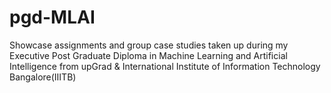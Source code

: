 # pgd-MLAI
Showcase assignments and group case studies taken up during my Executive Post Graduate Diploma in Machine Learning and Artificial Intelligence from  upGrad &amp; International Institute of Information Technology Bangalore(IIITB)
